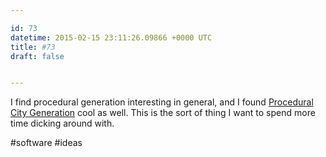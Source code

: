 ```yaml
---

id: 73
datetime: 2015-02-15 23:11:26.09866 +0000 UTC
title: #73
draft: false


---
```


I find procedural generation interesting in general, and I found [Procedural City Generation](http://tmwhere.com/city_generation.html) cool as well. This is the sort of thing I want to spend more time dicking around with.

#software #ideas
